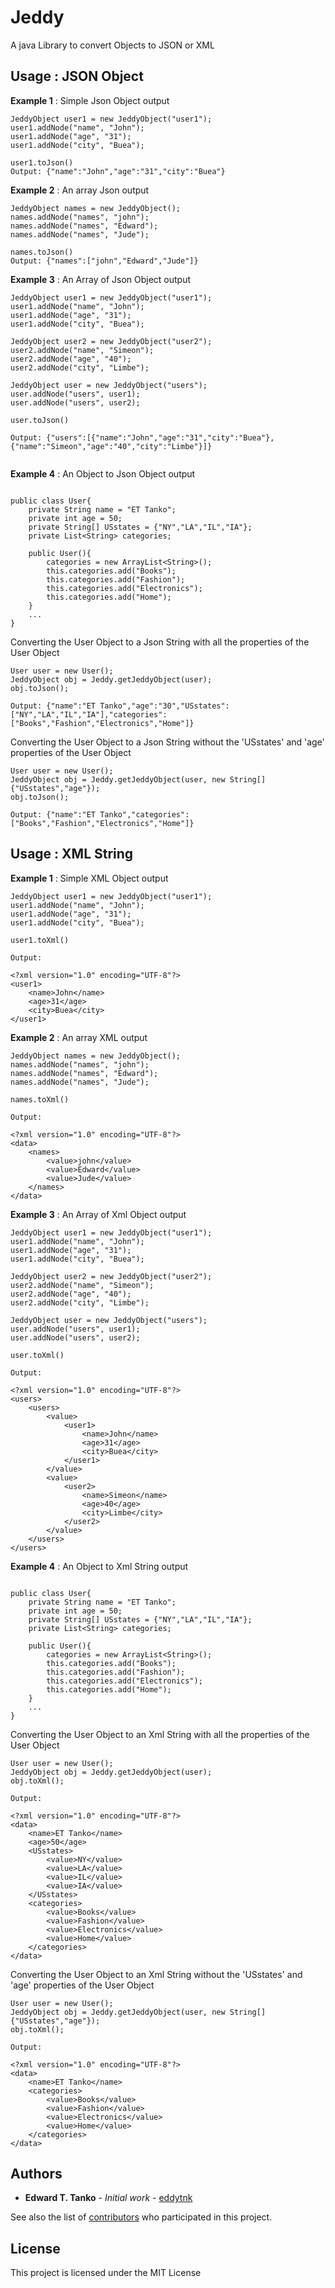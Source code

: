 # Jeddy
A java Library to convert Objects to JSON or XML 

## Usage : JSON Object

**Example 1** : Simple Json Object output

```
JeddyObject user1 = new JeddyObject("user1");
user1.addNode("name", "John");
user1.addNode("age", "31");
user1.addNode("city", "Buea");

user1.toJson()
Output: {"name":"John","age":"31","city":"Buea"}

```

**Example 2** : An array Json output

```
JeddyObject names = new JeddyObject();
names.addNode("names", "john");
names.addNode("names", "Edward");
names.addNode("names", "Jude");

names.toJson()
Output: {"names":["john","Edward","Jude"]}

```

**Example 3** : An Array of Json Object output

```
JeddyObject user1 = new JeddyObject("user1");
user1.addNode("name", "John");
user1.addNode("age", "31");
user1.addNode("city", "Buea");

JeddyObject user2 = new JeddyObject("user2");
user2.addNode("name", "Simeon");
user2.addNode("age", "40");
user2.addNode("city", "Limbe");
		
JeddyObject user = new JeddyObject("users");
user.addNode("users", user1);
user.addNode("users", user2);

user.toJson()

Output: {"users":[{"name":"John","age":"31","city":"Buea"},{"name":"Simeon","age":"40","city":"Limbe"}]}


```

**Example 4** : An Object to Json Object output

```

public class User{
	private String name = "ET Tanko";
	private int age = 50;
	private String[] USstates = {"NY","LA","IL","IA"};
	private List<String> categories;
	
	public User(){
		categories = new ArrayList<String>();
		this.categories.add("Books");
		this.categories.add("Fashion");
		this.categories.add("Electronics");
		this.categories.add("Home");
	}
	...
}

```

Converting the User Object to a Json String with all the properties of the User Object

```
User user = new User();
JeddyObject obj = Jeddy.getJeddyObject(user);
obj.toJson();

Output: {"name":"ET Tanko","age":"30","USstates":["NY","LA","IL","IA"],"categories":["Books","Fashion","Electronics","Home"]}

```

Converting the User Object to a Json String without the 'USstates' and 'age' properties of the User Object

```
User user = new User();
JeddyObject obj = Jeddy.getJeddyObject(user, new String[] {"USstates","age"});
obj.toJson();

Output: {"name":"ET Tanko","categories":["Books","Fashion","Electronics","Home"]}

```


## Usage : XML String

**Example 1** : Simple XML Object output

```
JeddyObject user1 = new JeddyObject("user1");
user1.addNode("name", "John");
user1.addNode("age", "31");
user1.addNode("city", "Buea");

user1.toXml()

Output: 

<?xml version="1.0" encoding="UTF-8"?>
<user1>
	<name>John</name>
	<age>31</age>
	<city>Buea</city>
</user1>

```


**Example 2** : An array XML output

```
JeddyObject names = new JeddyObject();
names.addNode("names", "john");
names.addNode("names", "Edward");
names.addNode("names", "Jude");

names.toXml()

Output: 

<?xml version="1.0" encoding="UTF-8"?>
<data>
	<names>
		<value>john</value>
		<value>Edward</value>
		<value>Jude</value>
	</names>
</data>

```


**Example 3** : An Array of Xml Object output

```
JeddyObject user1 = new JeddyObject("user1");
user1.addNode("name", "John");
user1.addNode("age", "31");
user1.addNode("city", "Buea");

JeddyObject user2 = new JeddyObject("user2");
user2.addNode("name", "Simeon");
user2.addNode("age", "40");
user2.addNode("city", "Limbe");
		
JeddyObject user = new JeddyObject("users");
user.addNode("users", user1);
user.addNode("users", user2);

user.toXml()

Output: 

<?xml version="1.0" encoding="UTF-8"?>
<users>
	<users>
		<value>
			<user1>
				<name>John</name>
				<age>31</age>
				<city>Buea</city>
			</user1>
		</value>
		<value>
			<user2>
				<name>Simeon</name>
				<age>40</age>
				<city>Limbe</city>
			</user2>
		</value>
	</users>
</users>

```


**Example 4** : An Object to Xml String output

```

public class User{
	private String name = "ET Tanko";
	private int age = 50;
	private String[] USstates = {"NY","LA","IL","IA"};
	private List<String> categories;
	
	public User(){
		categories = new ArrayList<String>();
		this.categories.add("Books");
		this.categories.add("Fashion");
		this.categories.add("Electronics");
		this.categories.add("Home");
	}
	...
}

```

Converting the User Object to an Xml String with all the properties of the User Object

```
User user = new User();
JeddyObject obj = Jeddy.getJeddyObject(user);
obj.toXml();

Output: 

<?xml version="1.0" encoding="UTF-8"?>
<data>
	<name>ET Tanko</name>
	<age>50</age>
	<USstates>
		<value>NY</value>
		<value>LA</value>
		<value>IL</value>
		<value>IA</value>
	</USstates>
	<categories>
		<value>Books</value>
		<value>Fashion</value>
		<value>Electronics</value>
		<value>Home</value>
	</categories>
</data>

```

Converting the User Object to an Xml String without the 'USstates' and 'age' properties of the User Object

```
User user = new User();
JeddyObject obj = Jeddy.getJeddyObject(user, new String[] {"USstates","age"});
obj.toXml();

Output: 

<?xml version="1.0" encoding="UTF-8"?>
<data>
	<name>ET Tanko</name>
	<categories>
		<value>Books</value>
		<value>Fashion</value>
		<value>Electronics</value>
		<value>Home</value>
	</categories>
</data>

```




## Authors

* **Edward T. Tanko** - *Initial work* - [eddytnk](https://github.com/eddytnk)

See also the list of [contributors](https://github.com/eddytnk/Jeddy/graphs/contributors) who participated in this project.

## License

This project is licensed under the MIT License 








